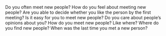 Do you often meet new people?
How do you feel about meeting new people?
Are you able to decide whether you like the person by the first meeting?
Is it easy for you to meet new people?
Do you care about people’s opinions about you?
How do you meet new people? Like where? Where do you find new people?
When was the last time you met a new person?